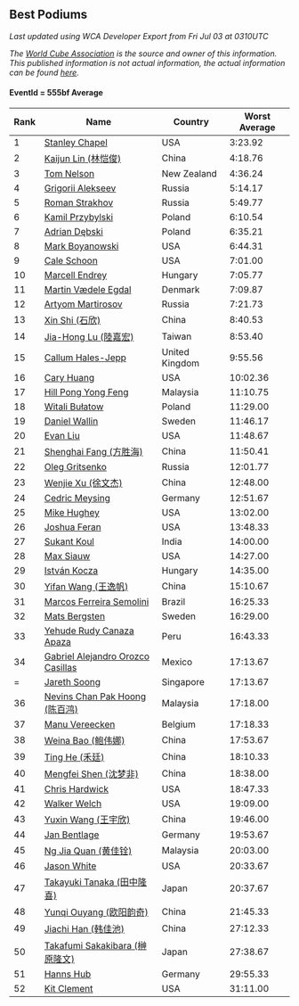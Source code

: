 ## Best Podiums

*Last updated using WCA Developer Export from Fri Jul 03 at 0310UTC*

*The [World Cube Association](https://www.worldcubeassociation.org) is the source and owner of this information. This published information is not actual information, the actual information can be found [here](https://www.worldcubeassociation.org/results).*

#### EventId = 555bf Average

|Rank|Name|Country|Worst Average|  
|--|--|--|--|  
|1|[Stanley Chapel](https://www.worldcubeassociation.org/persons/2016CHAP04)|USA|3:23.92|  
|2|[Kaijun Lin (林恺俊)](https://www.worldcubeassociation.org/persons/2013LINK01)|China|4:18.76|  
|3|[Tom Nelson](https://www.worldcubeassociation.org/persons/2013NELS01)|New Zealand|4:36.24|  
|4|[Grigorii Alekseev](https://www.worldcubeassociation.org/persons/2015ALEK01)|Russia|5:14.17|  
|5|[Roman Strakhov](https://www.worldcubeassociation.org/persons/2012STRA02)|Russia|5:49.77|  
|6|[Kamil Przybylski](https://www.worldcubeassociation.org/persons/2016PRZY01)|Poland|6:10.54|  
|7|[Adrian Dębski](https://www.worldcubeassociation.org/persons/2017DEBS01)|Poland|6:35.21|  
|8|[Mark Boyanowski](https://www.worldcubeassociation.org/persons/2014BOYA01)|USA|6:44.31|  
|9|[Cale Schoon](https://www.worldcubeassociation.org/persons/2014SCHO02)|USA|7:01.00|  
|10|[Marcell Endrey](https://www.worldcubeassociation.org/persons/2007ENDR01)|Hungary|7:05.77|  
|11|[Martin Vædele Egdal](https://www.worldcubeassociation.org/persons/2013EGDA02)|Denmark|7:09.87|  
|12|[Artyom Martirosov](https://www.worldcubeassociation.org/persons/2016MART29)|Russia|7:21.73|  
|13|[Xin Shi (石欣)](https://www.worldcubeassociation.org/persons/2010SHIX01)|China|8:40.53|  
|14|[Jia-Hong Lu (陸嘉宏)](https://www.worldcubeassociation.org/persons/2007LUJI01)|Taiwan|8:53.40|  
|15|[Callum Hales-Jepp](https://www.worldcubeassociation.org/persons/2012HALE01)|United Kingdom|9:55.56|  
|16|[Cary Huang](https://www.worldcubeassociation.org/persons/2015HUAN48)|USA|10:02.36|  
|17|[Hill Pong Yong Feng](https://www.worldcubeassociation.org/persons/2017FENG10)|Malaysia|11:10.75|  
|18|[Witali Bułatow](https://www.worldcubeassociation.org/persons/2015BUAT01)|Poland|11:29.00|  
|19|[Daniel Wallin](https://www.worldcubeassociation.org/persons/2013WALL03)|Sweden|11:46.17|  
|20|[Evan Liu](https://www.worldcubeassociation.org/persons/2009LIUE01)|USA|11:48.67|  
|21|[Shenghai Fang (方胜海)](https://www.worldcubeassociation.org/persons/2016FANG01)|China|11:50.41|  
|22|[Oleg Gritsenko](https://www.worldcubeassociation.org/persons/2011GRIT01)|Russia|12:01.77|  
|23|[Wenjie Xu (徐文杰)](https://www.worldcubeassociation.org/persons/2016XUWE02)|China|12:48.00|  
|24|[Cedric Meysing](https://www.worldcubeassociation.org/persons/2017MEYS02)|Germany|12:51.67|  
|25|[Mike Hughey](https://www.worldcubeassociation.org/persons/2007HUGH01)|USA|13:02.00|  
|26|[Joshua Feran](https://www.worldcubeassociation.org/persons/2011FERA01)|USA|13:48.33|  
|27|[Sukant Koul](https://www.worldcubeassociation.org/persons/2014KOUL01)|India|14:00.00|  
|28|[Max Siauw](https://www.worldcubeassociation.org/persons/2017SIAU02)|USA|14:27.00|  
|29|[István Kocza](https://www.worldcubeassociation.org/persons/2005KOCZ01)|Hungary|14:35.00|  
|30|[Yifan Wang (王逸帆)](https://www.worldcubeassociation.org/persons/2017WANY29)|China|15:10.67|  
|31|[Marcos Ferreira Semolini](https://www.worldcubeassociation.org/persons/2017SEMO02)|Brazil|16:25.33|  
|32|[Mats Bergsten](https://www.worldcubeassociation.org/persons/2008BERG04)|Sweden|16:29.00|  
|33|[Yehude Rudy Canaza Apaza](https://www.worldcubeassociation.org/persons/2013APAZ01)|Peru|16:43.33|  
|34|[Gabriel Alejandro Orozco Casillas](https://www.worldcubeassociation.org/persons/2008CASI01)|Mexico|17:13.67|  
|=|[Jareth Soong](https://www.worldcubeassociation.org/persons/2016SOON01)|Singapore|17:13.67|  
|36|[Nevins Chan Pak Hoong (陈百鸿)](https://www.worldcubeassociation.org/persons/2010CHAN20)|Malaysia|17:18.00|  
|37|[Manu Vereecken](https://www.worldcubeassociation.org/persons/2010VERE01)|Belgium|17:18.33|  
|38|[Weina Bao (鲍伟娜)](https://www.worldcubeassociation.org/persons/2015BAOW01)|China|17:53.67|  
|39|[Ting He (禾廷)](https://www.worldcubeassociation.org/persons/2015HETI01)|China|18:10.33|  
|40|[Mengfei Shen (沈梦非)](https://www.worldcubeassociation.org/persons/2018SHEN07)|China|18:38.00|  
|41|[Chris Hardwick](https://www.worldcubeassociation.org/persons/2003HARD01)|USA|18:47.33|  
|42|[Walker Welch](https://www.worldcubeassociation.org/persons/2011WELC01)|USA|19:09.00|  
|43|[Yuxin Wang (王宇欣)](https://www.worldcubeassociation.org/persons/2009WANG62)|China|19:46.00|  
|44|[Jan Bentlage](https://www.worldcubeassociation.org/persons/2010BENT01)|Germany|19:53.67|  
|45|[Ng Jia Quan (黄佳铨)](https://www.worldcubeassociation.org/persons/2015QUAN03)|Malaysia|20:03.00|  
|46|[Jason White](https://www.worldcubeassociation.org/persons/2016WHIT16)|USA|20:33.67|  
|47|[Takayuki Tanaka (田中隆喜)](https://www.worldcubeassociation.org/persons/2014TANA01)|Japan|20:37.67|  
|48|[Yunqi Ouyang (欧阳韵奇)](https://www.worldcubeassociation.org/persons/2007YUNQ01)|China|21:45.33|  
|49|[Jiachi Han (韩佳池)](https://www.worldcubeassociation.org/persons/2014HANJ02)|China|27:12.33|  
|50|[Takafumi Sakakibara (榊原隆文)](https://www.worldcubeassociation.org/persons/2017SAKA04)|Japan|27:38.67|  
|51|[Hanns Hub](https://www.worldcubeassociation.org/persons/2013HUBH01)|Germany|29:55.33|  
|52|[Kit Clement](https://www.worldcubeassociation.org/persons/2008CLEM01)|USA|31:11.00|  
